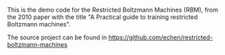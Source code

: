 This is the demo code for the Restricted Boltzmann Machines (RBM), from the 2010 paper with the title "A Practical guide to training restricted Boltzmann machines".

The source project can be found in https://github.com/echen/restricted-boltzmann-machines
